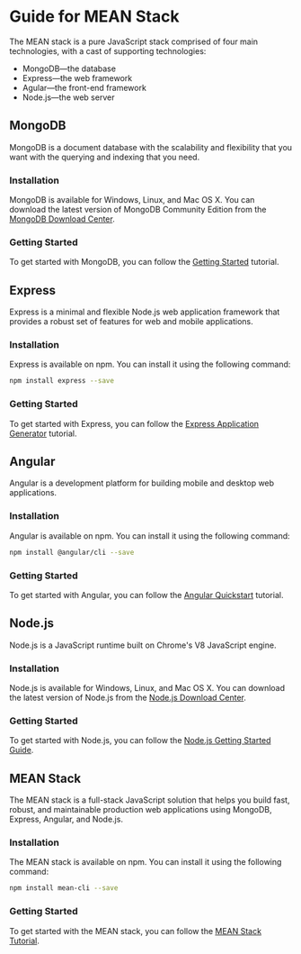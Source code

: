 # Guide for MEAN Stack

The MEAN stack is a pure JavaScript stack comprised of four main technologies, with a cast of supporting technologies:

- MongoDB—the database
- Express—the web framework
- Agular—the front-end framework
- Node.js—the web server

## MongoDB

MongoDB is a document database with the scalability and flexibility that you want with the querying and indexing that you need.

### Installation

MongoDB is available for Windows, Linux, and Mac OS X. You can download the latest version of MongoDB Community Edition from the [MongoDB Download Center](https://www.mongodb.com/download-center#community).

### Getting Started

To get started with MongoDB, you can follow the [Getting Started](https://docs.mongodb.com/manual/tutorial/getting-started/) tutorial.

## Express

Express is a minimal and flexible Node.js web application framework that provides a robust set of features for web and mobile applications.

### Installation

Express is available on npm. You can install it using the following command:

```bash
npm install express --save
```

### Getting Started

To get started with Express, you can follow the [Express Application Generator](https://expressjs.com/en/starter/generator.html) tutorial.

## Angular

Angular is a development platform for building mobile and desktop web applications.

### Installation

Angular is available on npm. You can install it using the following command:

```bash
npm install @angular/cli --save
```

### Getting Started

To get started with Angular, you can follow the [Angular Quickstart](https://angular.io/guide/quickstart) tutorial.

## Node.js

Node.js is a JavaScript runtime built on Chrome's V8 JavaScript engine.

### Installation

Node.js is available for Windows, Linux, and Mac OS X. You can download the latest version of Node.js from the [Node.js Download Center](https://nodejs.org/en/download/).

### Getting Started

To get started with Node.js, you can follow the [Node.js Getting Started Guide](https://nodejs.org/en/docs/guides/getting-started-guide/).

## MEAN Stack

The MEAN stack is a full-stack JavaScript solution that helps you build fast, robust, and maintainable production web applications using MongoDB, Express, Angular, and Node.js.

### Installation

The MEAN stack is available on npm. You can install it using the following command:

```bash
npm install mean-cli --save
```

### Getting Started

To get started with the MEAN stack, you can follow the [MEAN Stack Tutorial](https://www.djamware.com/post/5a9c9d4080aca7059c14297a/mean-stack-angular-6-crud-web-application).
